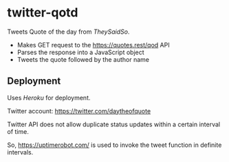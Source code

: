# twitter-qotd
Tweets Quote of the day from *TheySaidSo*.
* Makes GET request to the https://quotes.rest/qod API
* Parses the response into a JavaScript object
* Tweets the quote followed by the author name

## Deployment
Uses *Heroku* for deployment.

Twitter account: https://twitter.com/daytheofquote

Twitter API does not allow duplicate status updates within a certain interval of time.

So, https://uptimerobot.com/ is used to invoke the tweet function in definite intervals.



